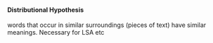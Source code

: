 #### Distributional Hypothesis

words that occur in similar surroundings (pieces of text) have similar meanings. Necessary for LSA etc